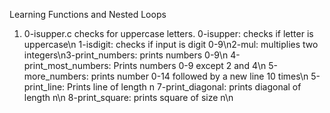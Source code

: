 Learning Functions and Nested Loops
1. 0-isupper.c checks for uppercase letters.
0-isupper: checks if letter is uppercase\n 1-isdigit: checks if input is digit 0-9\n2-mul: multiplies two integers\n3-print_numbers: prints numbers 0-9\n
4-print_most_numbers: Prints numbers 0-9 except 2 and 4\n
5-more_numbers: prints number 0-14 followed by a new line 10 times\n
5-print_line: Prints line of length n
7-print_diagonal: prints diagonal of length n\n 8-print_square: prints square of size n\n
